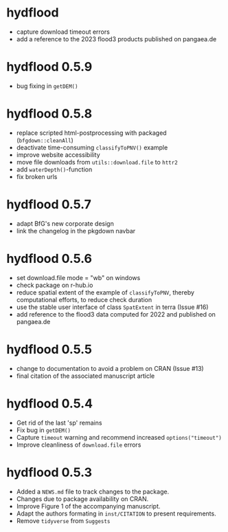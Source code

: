 # hydflood

* capture download timeout errors
* add a reference to the 2023 flood3 products published on pangaea.de

# hydflood 0.5.9

* bug fixing in `getDEM()`

# hydflood 0.5.8

* replace scripted html-postprocessing with packaged (`bfgdown::cleanAll`)
* deactivate time-consuming `classifyToPNV()` example
* improve website accessibility
* move file downloads from `utils::download.file` to `httr2`
* add `waterDepth()`-function
* fix broken urls

# hydflood 0.5.7

* adapt BfG's new corporate design
* link the changelog in the pkgdown navbar

# hydflood 0.5.6

* set download.file mode = "wb" on windows
* check package on r-hub.io
* reduce spatial extent of the example of `classifyToPNV`, thereby computational efforts, to reduce check duration
* use the stable user interface of class `SpatExtent` in terra (Issue #16)
* add reference to the flood3 data computed for 2022 and published on pangaea.de

# hydflood 0.5.5

* change to documentation to avoid a problem on CRAN (Issue #13)
* final citation of the associated manuscript article

# hydflood 0.5.4

* Get rid of the last 'sp' remains
* Fix bug in `getDEM()`
* Capture `timeout` warning and recommend increased `options("timeout")`
* Improve cleanliness of `download.file` errors

# hydflood 0.5.3

* Added a `NEWS.md` file to track changes to the package.
* Changes due to package availability on CRAN.
* Improve Figure 1 of the accompanying manuscript.
* Adapt the authors formating in `inst/CITATION` to present requirements.
* Remove `tidyverse` from `Suggests`
